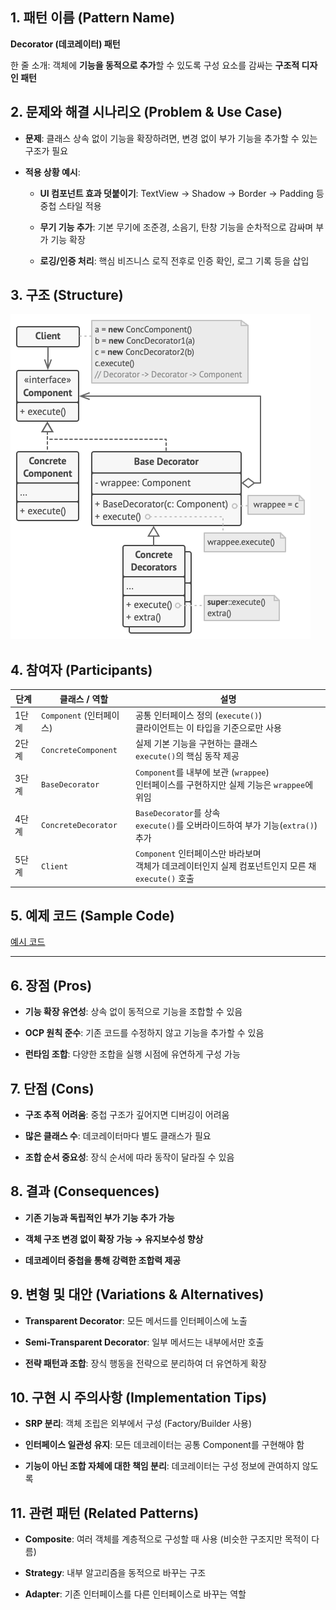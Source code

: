 
<!-- pattern_name: Decorator -->

## **1. 패턴 이름 (Pattern Name)**

  

**Decorator (데코레이터) 패턴**

한 줄 소개: 객체에 **기능을 동적으로 추가**할 수 있도록 구성 요소를 감싸는 **구조적 디자인 패턴**

## **2. 문제와 해결 시나리오 (Problem & Use Case)**

-   **문제**: 클래스 상속 없이 기능을 확장하려면, 변경 없이 부가 기능을 추가할 수 있는 구조가 필요
    
-   **적용 상황 예시**:
    
    -   **UI 컴포넌트 효과 덧붙이기**: TextView → Shadow → Border → Padding 등 중첩 스타일 적용
        
    -   **무기 기능 추가**: 기본 무기에 조준경, 소음기, 탄창 기능을 순차적으로 감싸며 부가 기능 확장
        
    -   **로깅/인증 처리**: 핵심 비즈니스 로직 전후로 인증 확인, 로그 기록 등을 삽입
        
    

## **3. 구조 (Structure)**

![데코레이터 구조](https://github.com/hyunwook13/Pattern/blob/main/assets/decorator.jpeg)


## 4. 참여자 (Participants)

| 단계    | 클래스 / 역할             | 설명 |
|---------|---------------------------|------|
| 1단계   | `Component` (인터페이스)  | 공통 인터페이스 정의 (`execute()`)<br>클라이언트는 이 타입을 기준으로만 사용 |
| 2단계   | `ConcreteComponent`       | 실제 기본 기능을 구현하는 클래스<br>`execute()`의 핵심 동작 제공 |
| 3단계   | `BaseDecorator`           | `Component`를 내부에 보관 (`wrappee`)<br>인터페이스를 구현하지만 실제 기능은 `wrappee`에 위임 |
| 4단계   | `ConcreteDecorator`       | `BaseDecorator`를 상속<br>`execute()`를 오버라이드하여 부가 기능(`extra()`) 추가 |
| 5단계   | `Client`                  | `Component` 인터페이스만 바라보며<br>객체가 데코레이터인지 실제 컴포넌트인지 모른 채 `execute()` 호출 |

## **5. 예제 코드 (Sample Code)**

  

[예시 코드](https://github.com/hyunwook13/Pattern/tree/main/Example/Decorator)

----------

## **6. 장점 (Pros)**

-   **기능 확장 유연성**: 상속 없이 동적으로 기능을 조합할 수 있음
    
-   **OCP 원칙 준수**: 기존 코드를 수정하지 않고 기능을 추가할 수 있음
    
-   **런타임 조합**: 다양한 조합을 실행 시점에 유연하게 구성 가능
    


## **7. 단점 (Cons)**

-   **구조 추적 어려움**: 중첩 구조가 깊어지면 디버깅이 어려움
    
-   **많은 클래스 수**: 데코레이터마다 별도 클래스가 필요
    
-   **조합 순서 중요성**: 장식 순서에 따라 동작이 달라질 수 있음
    


## **8. 결과 (Consequences)**

-   **기존 기능과 독립적인 부가 기능 추가 가능**
    
-   **객체 구조 변경 없이 확장 가능 → 유지보수성 향상**
    
-   **데코레이터 중첩을 통해 강력한 조합력 제공**
    

## **9. 변형 및 대안 (Variations & Alternatives)**

-   **Transparent Decorator**: 모든 메서드를 인터페이스에 노출
    
-   **Semi-Transparent Decorator**: 일부 메서드는 내부에서만 호출
    
-   **전략 패턴과 조합**: 장식 행동을 전략으로 분리하여 더 유연하게 확장
    

## **10. 구현 시 주의사항 (Implementation Tips)**

-   **SRP 분리**: 객체 조립은 외부에서 구성 (Factory/Builder 사용)
    
-   **인터페이스 일관성 유지**: 모든 데코레이터는 공통 Component를 구현해야 함
    
-   **기능이 아닌 조합 자체에 대한 책임 분리**: 데코레이터는 구성 정보에 관여하지 않도록
    


## **11. 관련 패턴 (Related Patterns)**

-   **Composite**: 여러 객체를 계층적으로 구성할 때 사용 (비슷한 구조지만 목적이 다름)
    
-   **Strategy**: 내부 알고리즘을 동적으로 바꾸는 구조
    
-   **Adapter**: 기존 인터페이스를 다른 인터페이스로 바꾸는 역할
   
